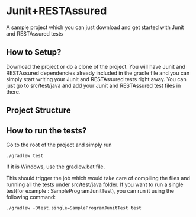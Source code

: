 # Junit+RESTAssured
A sample project which you can just download and get started with Junit and RESTAssured tests

## How to Setup?
Download the project or do a clone of the project. You will have Junit and RESTAssured dependencies already included in the gradle file and you can simply start writing your Junit and RESTAssured tests right away. You can just go to src/test/java and add your Junit and RESTAssured test files in there.

## Project Structure


## How to run the tests?
Go to the root of the project and simply run

``` 
./gradlew test
```

If it is Windows, use the gradlew.bat file. 

This should trigger the job which would take care of compiling the files and running all the tests under src/test/java folder. If you want to run a single test(for example : SampleProgramJunitTest), you can run it using the following command:

```
./gradlew -Dtest.single=SampleProgramJunitTest test
```
